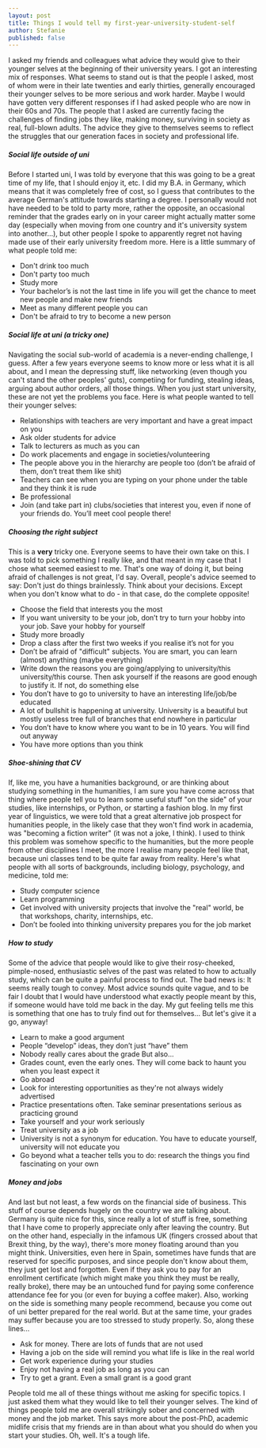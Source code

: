 ```yaml
---
layout: post
title: Things I would tell my first-year-university-student-self
author: Stefanie
published: false
---
```

I asked my friends and colleagues what advice they would give to their younger selves at the beginning of their university years. I got an interesting mix of responses. What seems to stand out is that the people I asked, most of whom were in their late twenties and early thirties, generally encouraged their younger selves to be more serious and work harder. Maybe I would have gotten very different responses if I had asked people who are now in their 60s and 70s. The people that I asked are currently facing the challenges of finding jobs they like, making money, surviving in society as real, full-blown adults. The advice they give to themselves seems to reflect the struggles that our generation faces in society and professional life. 

##### Social life outside of uni
Before I started uni, I was told by everyone that this was going to be a great time of my life, that I should enjoy it, etc. I did my B.A. in Germany, which means that it was completely free of cost, so I guess that contributes to the average German's attitude towards starting a degree. I personally would not have needed to be told to party more, rather the opposite, an occasional reminder that the grades early on in your career might actually matter some day (especially when moving from one country and it's university system into another...), but other people I spoke to apparently regret not having made use of their early university freedom more. Here is a little summary of what people told me: 
* Don't drink too much
* Don't party too much
* Study more
* Your bachelor’s is not the last time in life you will get the chance to meet new people and make new friends
* Meet as many different people you can
* Don't be afraid to try to become a new person

##### Social life at uni (a tricky one)
Navigating the social sub-world of academia is a never-ending challenge, I guess. After a few years everyone seems to know more or less what it is all about, and I mean the depressing stuff, like networking (even though you can't stand the other peoples' guts), competiing for funding, stealing ideas, arguing about author orders, all those things. When you just start university, these are not yet the problems you face. Here is what people wanted to tell their younger selves: 
* Relationships with teachers are very important and have a great impact on you
* Ask older students for advice
* Talk to lecturers as much as you can
* Do work placements and engage in societies/volunteering
* The people above you in the hierarchy are people too (don’t be afraid of them, don’t treat them like shit)
* Teachers can see when you are typing on your phone under the table and they think it is rude
* Be professional
* Join (and take part in) clubs/societies that interest you, even if none of your friends do. You’ll meet cool people there!

##### Choosing the right subject
This is a **very** tricky one. Everyone seems to have their own take on this. I was told to pick something I really like, and that meant in my case that I chose what seemed easiest to me. That's one way of doing it, but being afraid of challenges is not great, I'd say. Overall, people's advice seemed to say: Don't just do things brainlessly. Think about your decisions. Except when you don't know what to do - in that case, do the complete opposite!
* Choose the field that interests you the most
* If you want university to be your job, don’t try to turn your hobby into your job. Save your hobby for yourself
* Study more broadly
* Drop a class after the first two weeks if you realise it’s not for you
* Don’t be afraid of "difficult" subjects. You are smart, you can learn (almost) anything (maybe everything)
* Write down the reasons you are going/applying to university/this university/this course. Then ask yourself if the reasons are good enough to justify it. If not, do something else
* You don’t have to go to university to have an interesting life/job/be educated
* A lot of bullshit is happening at university. University is a beautiful but mostly useless tree full of branches that end nowhere in particular
* You don’t have to know where you want to be in 10 years. You will find out anyway
* You have more options than you think

##### Shoe-shining that CV
If, like me, you have a humanities background, or are thinking about studying something in the humanities, I am sure you have come across that thing where people tell you to learn some useful stuff "on the side" of your studies, like internships, or Python, or starting a fashion blog. In my first year of linguistics, we were told that a great alternative job prospect for humanities people, in the likely case that they won't find work in academia, was "becoming a fiction writer" (it was not a joke, I think). I used to think this problem was somehow specific to the humanities, but the more people from other disciplines I meet, the more I realise many people feel like that, because uni classes tend to be quite far away from reality. Here's what people with all sorts of backgrounds, including biology, psychology, and medicine, told me: 
* Study computer science
* Learn programming
* Get involved with university projects that involve the "real" world, be that workshops, charity, internships, etc.
* Don’t be fooled into thinking university prepares you for the job market

##### How to study
Some of the advice that people would like to give their rosy-cheeked, pimple-nosed, enthusiastic selves of the past was related to how to actually study, which can be quite a painful process to find out. The bad news is: It seems really tough to convey. Most advice sounds quite vague, and to be fair I doubt that I would have understood what exactly people meant by this, if someone would have told me back in the day. My gut feeling tells me this is something that one has to truly find out for themselves... But let's give it a go, anyway!
* Learn to make a good argument
* People “develop” ideas, they don’t just “have” them
* Nobody really cares about the grade 
But also...
* Grades count, even the early ones. They will come back to haunt you when you least expect it
* Go abroad
* Look for interesting opportunities as they're not always widely advertised
* Practice presentations often. Take seminar presentations serious as practicing ground
* Take yourself and your work seriously
* Treat university as a job
* University is not a synonym for education. You have to educate yourself, university will not educate you
* Go beyond what a teacher tells you to do: research the things you find fascinating on your own

##### Money and jobs
And last but not least, a few words on the financial side of business. This stuff of course depends hugely on the country we are talking about. Germany is quite nice for this, since really a lot of stuff is free, something that I have come to properly appreciate only after leaving the country. But on the other hand, especially in the infamous UK (fingers crossed about that Brexit thing, by the way), there's more money floating around than you might think. Universities, even here in Spain, sometimes have funds that are reserved for specific purposes, and since people don't know about them, they just get lost and forgotten. Even if they ask you to pay for an enrollment certificate (which might make you think they must be really, really broke), there may be an untouched fund for paying some conference attendance fee for you (or even for buying a coffee maker). Also, working on the side is something many people recommend, because you come out of uni better prepared for the real world. But at the same time, your grades may suffer because you are too stressed to study properly. So, along these lines... 
* Ask for money. There are lots of funds that are not used
* Having a job on the side will remind you what life is like in the real world
* Get work experience during your studies
* Enjoy not having a real job as long as you can
* Try to get a grant. Even a small grant is a good grant

People told me all of these things without me asking for specific topics. I just asked them what they would like to tell their younger selves. The kind of things people told me are overall strikingly sober and concerned with money and the job market. This says more about the post-PhD, academic midlife crisis that my friends are in than about what you should do when you start your studies. Oh, well. It's a tough life. 
 
